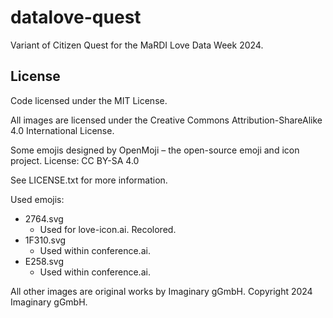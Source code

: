 # datalove-quest

Variant of Citizen Quest for the MaRDI Love Data Week 2024.

## License

Code licensed under the MIT License.

All images are licensed under the Creative Commons Attribution-ShareAlike 4.0 International License.

Some emojis designed by OpenMoji – the open-source emoji and icon project. License: CC BY-SA 4.0

See LICENSE.txt for more information.

Used emojis:

- 2764.svg
    - Used for love-icon.ai. Recolored.
- 1F310.svg
    - Used within conference.ai.
- E258.svg
    - Used within conference.ai.

All other images are original works by Imaginary gGmbH.
Copyright 2024 Imaginary gGmbH.

